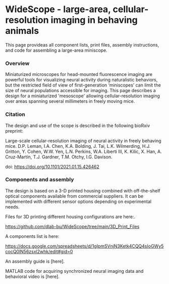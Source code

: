 # WideScope - large-area, cellular-resolution imaging in behaving animals

This page provideas all component lists, print files, assembly instructions, and code for assembling a large-area miniscope.

### Overview

Miniaturized microscopes for head-mounted fluorescence imaging are powerful tools for visualizing neural activity during naturalistic behaviors, but the restricted field of view of first-generation ‘miniscopes’ can limit the size of neural populations accessible for imaging. This page describes a design for a miniaturized 'mesoscope' allowing cellular-resolution imaging over areas spanning several millimeters in freely moving mice. 

### Citation

The design and use of the scope is described in the following bioRxiv preprint:

Large-scale cellular-resolution imaging of neural activity in freely behaving mice.
D.P. Leman, I.A. Chen, K.A. Bolding, J. Tai, L.K. Wilmerding, H.J. Gritton, Y. Cohen, W.W. Yen, L.N. Perkins, W.A. Liberti III, K. Kilic, X. Han, A. Cruz-Martín, T.J. Gardner, T.M. Otchy, I.G. Davison.

doi: https://doi.org/10.1101/2021.01.15.426462 

### Components and assembly

The design is based on a 3-D printed housing combined with off-the-shelf optical components available from commercial suppliers. It can be implemented with different sensor options depending on experimental needs.

Files for 3D printing different housing configurations are here:.

https://github.com/dlab-bu/WideScope/tree/main/3D_Print_Files


A components list is here:

https://docs.google.com/spreadsheets/d/1gIpmSVnjN3Ketk4CQQ4sIoGWy5cocQ0lN56zsxl2whk/edit#gid=0




An assembly guide is [here].

MATLAB code for acquiring synchronized neural imaging data and behavioral video is [here].



